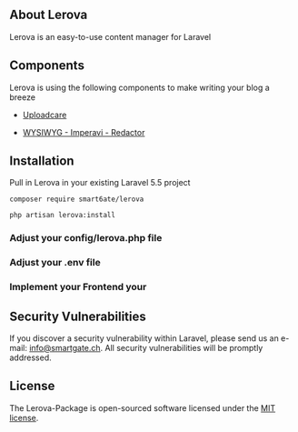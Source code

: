 ## About Lerova

Lerova is an easy-to-use content manager for Laravel

## Components

Lerova is using the following components to make writing your blog a breeze

* [Uploadcare](https://uploadcare.com)

* [WYSIWYG - Imperavi - Redactor](https://imperavi.com)


## Installation

Pull in Lerova in your existing Laravel 5.5 project

```
composer require smart6ate/lerova

php artisan lerova:install

```

### Adjust your config/lerova.php file
### Adjust your .env file
### Implement your Frontend your


## Security Vulnerabilities

If you discover a security vulnerability within Laravel, please send us an e-mail: info@smartgate.ch. All security vulnerabilities will be promptly addressed.

## License

The Lerova-Package is open-sourced software licensed under the [MIT license](http://opensource.org/licenses/MIT).
